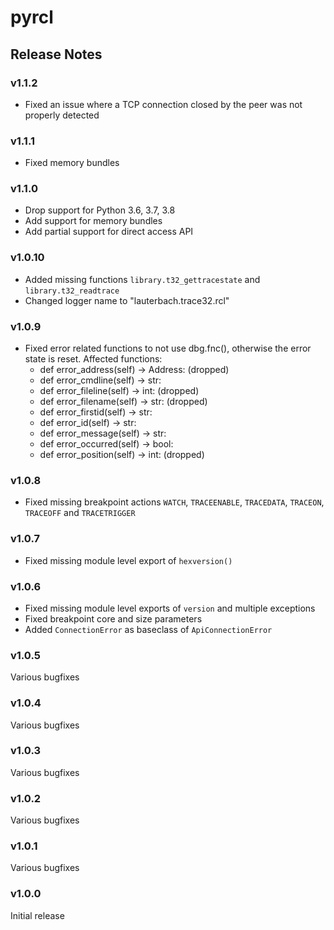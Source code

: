 # pyrcl

## Release Notes

### v1.1.2

* Fixed an issue where a TCP connection closed by the peer was not properly detected

### v1.1.1

* Fixed memory bundles

### v1.1.0

* Drop support for Python 3.6, 3.7, 3.8
* Add support for memory bundles
* Add partial support for direct access API

### v1.0.10

* Added missing functions `library.t32_gettracestate` and `library.t32_readtrace`
* Changed logger name to "lauterbach.trace32.rcl"

### v1.0.9

* Fixed error related functions to not use dbg.fnc(), otherwise the error state is reset. Affected functions:
  * def error_address(self) -> Address: (dropped)
  * def error_cmdline(self) -> str:
  * def error_fileline(self) -> int: (dropped)
  * def error_filename(self) -> str: (dropped)
  * def error_firstid(self) -> str:
  * def error_id(self) -> str:
  * def error_message(self) -> str:
  * def error_occurred(self) -> bool:
  * def error_position(self) -> int: (dropped)

### v1.0.8

* Fixed missing breakpoint actions `WATCH`, `TRACEENABLE`, `TRACEDATA`, `TRACEON`, `TRACEOFF` and `TRACETRIGGER`

### v1.0.7

* Fixed missing module level export of `hexversion()`

### v1.0.6

* Fixed missing module level exports of `version` and multiple exceptions
* Fixed breakpoint core and size parameters
* Added `ConnectionError` as baseclass of `ApiConnectionError`

### v1.0.5

Various bugfixes

### v1.0.4

Various bugfixes

### v1.0.3

Various bugfixes

### v1.0.2

Various bugfixes

### v1.0.1

Various bugfixes

### v1.0.0

Initial release
